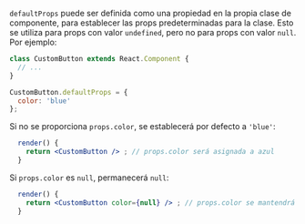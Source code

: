 `defaultProps` puede ser definida como una propiedad en la propia clase de componente, para establecer las props predeterminadas para la clase. Esto se utiliza para props con valor `undefined`, pero no para props con valor `null`. Por ejemplo:

```jsx
class CustomButton extends React.Component {
  // ...
}

CustomButton.defaultProps = {
  color: 'blue'
};
```

Si no se proporciona `props.color`, se establecerá por defecto a `'blue'`:

```jsx
  render() {
    return <CustomButton /> ; // props.color será asignada a azul
  }
```

Si `props.color` es `null`, permanecerá `null`:

```jsx
  render() {
    return <CustomButton color={null} /> ; // props.color se mantendrá en null
  }
```